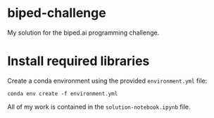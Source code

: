 # biped-challenge
My solution for the biped.ai programming challenge.

# Install required libraries

Create a conda environment using the provided `environment.yml` file:
```shell
conda env create -f environment.yml
```


All of my work is contained in the `solution-notebook.ipynb` file.